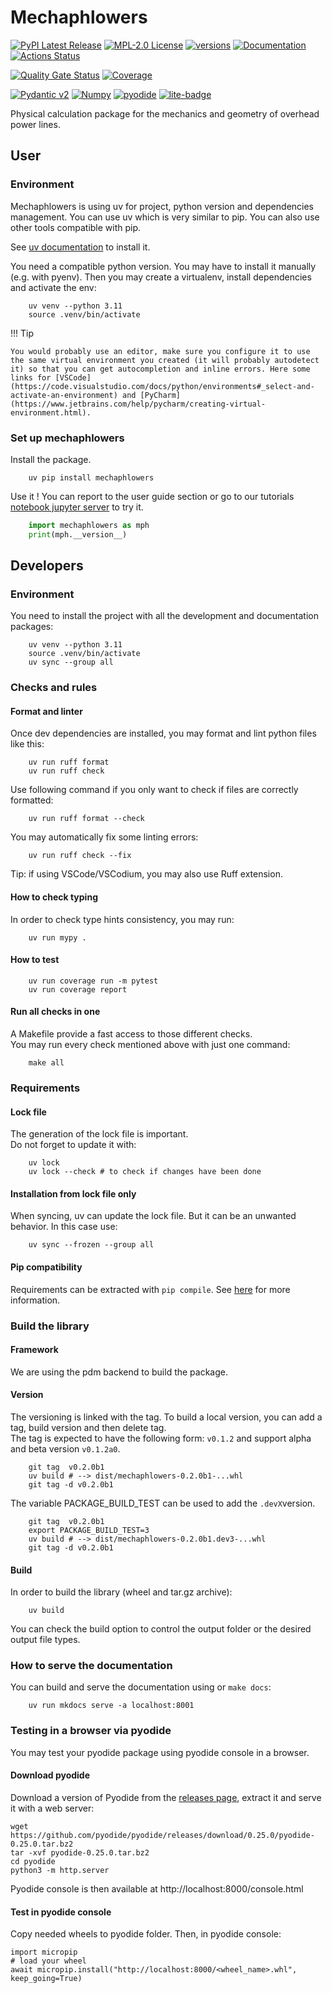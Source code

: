 # Mechaphlowers

[![PyPI Latest Release](https://img.shields.io/pypi/v/mechaphlowers.svg)](https://pypi.org/project/mechaphlowers/)
[![MPL-2.0 License](https://img.shields.io/badge/license-MPL_2.0-blue.svg)](https://www.mozilla.org/en-US/MPL/2.0/)
[![versions](https://img.shields.io/badge/python-3.11%7C3.12-blue)](https://github.com/phlowers/mechaphlowers)
[![Documentation](https://readthedocs.org/projects/mechaphlowers/badge/?version=latest)](https://phlowers.readthedocs.io/projects/mechaphlowers/en/latest)
[![Actions Status](https://github.com/phlowers/mechaphlowers/actions/workflows/dev-ci.yml/badge.svg)](https://github.com/phlowers/mechaphlowers/actions)

[![Quality Gate Status](https://sonarcloud.io/api/project_badges/measure?project=phlowers_mechaphlowers&metric=alert_status)](https://sonarcloud.io/dashboard?id=phlowers_mechaphlowers) [![Coverage](https://sonarcloud.io/api/project_badges/measure?project=phlowers_mechaphlowers&metric=coverage)](https://sonarcloud.io/dashboard?id=phlowers_mechaphlowers)

[![Pydantic v2](https://img.shields.io/endpoint?url=https://raw.githubusercontent.com/pydantic/pydantic/main/docs/badge/v2.json)](https://pydantic.dev)
[![Numpy](https://img.shields.io/badge/numpy-v2-blue)](https://numpy.org/)
[![pyodide](https://img.shields.io/badge/works_on-pyodide-%237303fc)](https://pyodide.org/en/stable/index.html)
[![lite-badge](https://jupyterlite.rtfd.io/en/latest/_static/badge.svg)](https://phlowers.github.io/phlowers-notebooks/lab/index.html)

Physical calculation package for the mechanics and geometry of overhead power lines.

## User

### Environment

Mechaphlowers is using uv for project, python version and dependencies management. You can use uv which is very similar to pip. You can also use other tools compatible with pip.

See [uv documentation](https://docs.astral.sh/uv/getting-started/installation/) to install it.


You need a compatible python version. You may have to install it manually (e.g. with pyenv).
Then you may create a virtualenv, install dependencies and activate the env:

```console
    uv venv --python 3.11
    source .venv/bin/activate
```

!!! Tip

    You would probably use an editor, make sure you configure it to use the same virtual environment you created (it will probably autodetect it) so that you can get autocompletion and inline errors. Here some links for [VSCode](https://code.visualstudio.com/docs/python/environments#_select-and-activate-an-environment) and [PyCharm](https://www.jetbrains.com/help/pycharm/creating-virtual-environment.html).  

### Set up mechaphlowers

Install the package.
```console
    uv pip install mechaphlowers
```

Use it ! You can report to the user guide section or go to our tutorials [notebook jupyter server](https://phlowers.github.io/phlowers-notebooks/lab/index.html) to try it.

```python
    import mechaphlowers as mph
    print(mph.__version__)
```

## Developers

### Environment

You need to install the project with all the development and documentation packages:

```console
    uv venv --python 3.11
    source .venv/bin/activate
    uv sync --group all
```

### Checks and rules

#### Format and linter

Once dev dependencies are installed, you may format and lint python files like this:

```console
    uv run ruff format
    uv run ruff check
```

Use following command if you only want to check if files are correctly formatted:

```console
    uv run ruff format --check
```

You may automatically fix some linting errors:

```console
    uv run ruff check --fix
```

Tip: if using VSCode/VSCodium, you may also use Ruff extension.

#### How to check typing

In order to check type hints consistency, you may run:

```console
    uv run mypy .
```

#### How to test

```console
    uv run coverage run -m pytest
    uv run coverage report
```

#### Run all checks in one

A Makefile provide a fast access to those different checks.  
You may run every check mentioned above with just one command:

```console
    make all
```

### Requirements

#### Lock file

The generation of the lock file is important.  
Do not forget to update it with:

```console
    uv lock
    uv lock --check # to check if changes have been done
```

#### Installation from lock file only

When syncing, uv can update the lock file. But it can be an unwanted behavior. In this case use:
```console
    uv sync --frozen --group all
```

#### Pip compatibility

Requirements can be extracted with `pip compile`. See [here](https://docs.astral.sh/uv/pip/compile/#locking-requirements) for more information.


### Build the library

#### Framework

We are using the pdm backend to build the package.

#### Version

The versioning is linked with the tag. To build a local version, you can add a tag, build version and then delete tag.  
The tag is expected to have the following form: `v0.1.2` and support alpha and beta version `v0.1.2a0`.  

```console
    git tag  v0.2.0b1
    uv build # --> dist/mechaphlowers-0.2.0b1-...whl
    git tag -d v0.2.0b1
```

The variable PACKAGE_BUILD_TEST can be used to add the `.devX`version.

```console
    git tag  v0.2.0b1
    export PACKAGE_BUILD_TEST=3
    uv build # --> dist/mechaphlowers-0.2.0b1.dev3-...whl
    git tag -d v0.2.0b1
```


#### Build

In order to build the library (wheel and tar.gz archive):

```console
    uv build
```

You can check the build option to control the output folder or the desired output file types.  


### How to serve the documentation

You can build and serve the documentation using or `make docs`:

```console
    uv run mkdocs serve -a localhost:8001
```

### Testing in a browser via pyodide

You may test your pyodide package using pyodide console in a browser.

#### Download pyodide

Download a version of Pyodide from the [releases page](https://github.com/pyodide/pyodide/releases/), extract it and serve it with a web server:

    wget https://github.com/pyodide/pyodide/releases/download/0.25.0/pyodide-0.25.0.tar.bz2
    tar -xvf pyodide-0.25.0.tar.bz2
    cd pyodide
    python3 -m http.server

Pyodide console is then available at http://localhost:8000/console.html

#### Test in pyodide console

Copy needed wheels to pyodide folder.
Then, in pyodide console:

    import micropip
    # load your wheel
    await micropip.install("http://localhost:8000/<wheel_name>.whl", keep_going=True)

